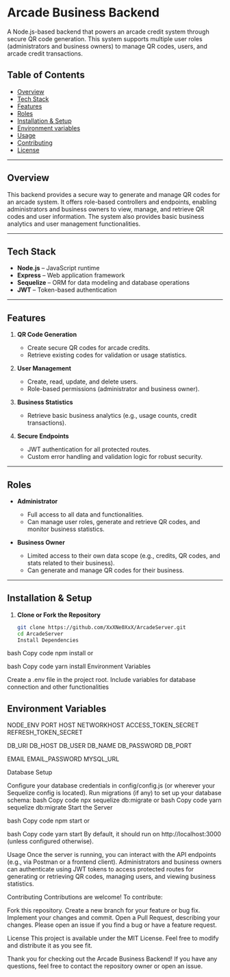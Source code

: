# Arcade Business Backend

A Node.js-based backend that powers an arcade credit system through secure QR code generation. This system supports multiple user roles (administrators and business owners) to manage QR codes, users, and arcade credit transactions.

## Table of Contents

- [Overview](#overview)
- [Tech Stack](#tech-stack)
- [Features](#features)
- [Roles](#roles)
- [Installation & Setup](#installation--setup)
- [Environment variables](#environment--variables)
- [Usage](#usage)
- [Contributing](#contributing)
- [License](#license)

---

## Overview

This backend provides a secure way to generate and manage QR codes for an arcade system. It offers role-based controllers and endpoints, enabling administrators and business owners to view, manage, and retrieve QR codes and user information. The system also provides basic business analytics and user management functionalities.

---

## Tech Stack

- **Node.js** – JavaScript runtime
- **Express** – Web application framework
- **Sequelize** – ORM for data modeling and database operations
- **JWT** – Token-based authentication

---

## Features

1. **QR Code Generation**

   - Create secure QR codes for arcade credits.
   - Retrieve existing codes for validation or usage statistics.

2. **User Management**

   - Create, read, update, and delete users.
   - Role-based permissions (administrator and business owner).

3. **Business Statistics**

   - Retrieve basic business analytics (e.g., usage counts, credit transactions).

4. **Secure Endpoints**
   - JWT authentication for all protected routes.
   - Custom error handling and validation logic for robust security.

---

## Roles

- **Administrator**

  - Full access to all data and functionalities.
  - Can manage user roles, generate and retrieve QR codes, and monitor business statistics.

- **Business Owner**
  - Limited access to their own data scope (e.g., credits, QR codes, and stats related to their business).
  - Can generate and manage QR codes for their business.

---

## Installation & Setup

1. **Clone or Fork the Repository**
   ```bash
   git clone https://github.com/XxXNe0XxX/ArcadeServer.git
   cd ArcadeServer
   Install Dependencies
   ```

bash
Copy code
npm install
or

bash
Copy code
yarn install
Environment Variables

Create a .env file in the project root.
Include variables for database connection and other functionalities

## Environment Variables

NODE_ENV
PORT
HOST
NETWORKHOST
ACCESS_TOKEN_SECRET
REFRESH_TOKEN_SECRET

DB_URI
DB_HOST
DB_USER
DB_NAME
DB_PASSWORD
DB_PORT

EMAIL
EMAIL_PASSWORD
MYSQL_URL

Database Setup

Configure your database credentials in config/config.js (or wherever your Sequelize config is located).
Run migrations (if any) to set up your database schema:
bash
Copy code
npx sequelize db:migrate
or
bash
Copy code
yarn sequelize db:migrate
Start the Server

bash
Copy code
npm start
or

bash
Copy code
yarn start
By default, it should run on http://localhost:3000 (unless configured otherwise).

Usage
Once the server is running, you can interact with the API endpoints (e.g., via Postman or a frontend client). Administrators and business owners can authenticate using JWT tokens to access protected routes for generating or retrieving QR codes, managing users, and viewing business statistics.

Contributing
Contributions are welcome! To contribute:

Fork this repository.
Create a new branch for your feature or bug fix.
Implement your changes and commit.
Open a Pull Request, describing your changes.
Please open an issue if you find a bug or have a feature request.

License
This project is available under the MIT License. Feel free to modify and distribute it as you see fit.

Thank you for checking out the Arcade Business Backend!
If you have any questions, feel free to contact the repository owner or open an issue.

